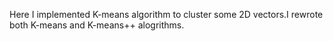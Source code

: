 Here I implemented K-means algorithm to cluster some 2D vectors.I rewrote both K-means and K-means++ alogrithms.
